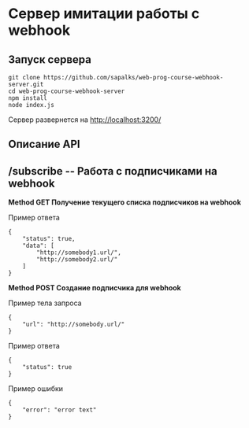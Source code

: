 # Сервер имитации работы с webhook

## Запуск сервера
```
git clone https://github.com/sapalks/web-prog-course-webhook-server.git
cd web-prog-course-webhook-server
npm install
node index.js
```
Сервер развернется на [http://localhost:3200/](http://localhost:3200/)

## Описание API
## /subscribe -- Работа с подписчиками на webhook 
**Method GET Получение текущего списка подписчиков на webhook**

Пример ответа

```
{
    "status": true,
    "data": [
        "http://somebody1.url/",
        "http://somebody2.url/"
    ]
}
```
 
**Method POST Создание подписчика для webhook**

Пример тела запроса
```
{
    "url": "http://somebody.url/"
}
```
Пример ответа
```
{
    "status": true
}
```
Пример ошибки
```
{
    "error": "error text"
}
```